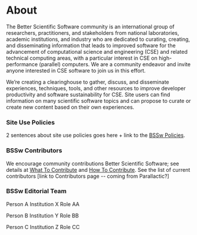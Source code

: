 # About

The Better Scientific Software community is an international group of researchers, practitioners, and stakeholders from national laboratories, academic institutions, and industry who are dedicated to curating, creating, and disseminating information that leads to improved software for the advancement of computational science and engineering (CSE) and related technical computing areas, with a particular interest in CSE on high-performance (parallel) computers.  We are a community endeavor and invite anyone interested in CSE software to join us in this effort.  

We’re creating a clearinghouse to gather, discuss, and disseminate experiences, techniques, tools, and other resources to improve developer productivity and software sustainability for CSE.  Site users can find information on many scientific software topics and can propose to curate or create new content based on their own experiences. 

### Site Use Policies
2 sentences about site use policies goes here + link to the [BSSw Policies](Policies.md).

### BSSw Contributors 
We encourage community contributions Better Scientific Software; see details at [What To Contribute](WhatToContribute.md) and [How To Contribute](HowToContribute.md).  See the list of current contributors [link to Contributors page -- coming from Parallactic?]

### BSSw Editorial Team
Person A
Institution X
Role AA

Person B
Institution Y
Role BB

Person C
Institution Z
Role CC

<!--- 
Coming later: You can also <join our mailing list>, <read our blog>, and <send us mail>.
BSS Site: About
--->

